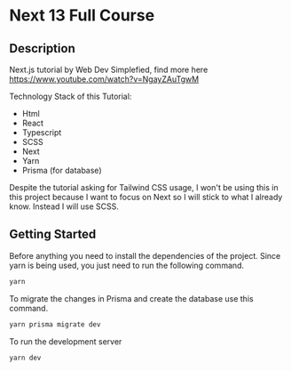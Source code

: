 # Next 13 Full Course
## Description
Next.js tutorial by Web Dev Simplefied, find more here https://www.youtube.com/watch?v=NgayZAuTgwM

Technology Stack of this Tutorial:
- Html
- React
- Typescript
- SCSS
- Next
- Yarn
- Prisma (for database)

Despite the tutorial asking for Tailwind CSS usage, I won't be using this in this project because I want to focus on Next so I will stick to what I already know. Instead I will use SCSS.

## Getting Started
Before anything you need to install the dependencies of the project. Since yarn is being used, you just need to run the following command.
```bash
yarn
```

To migrate the changes in Prisma and create the database use this command.
```bash
yarn prisma migrate dev
``` 

To run the development server

```bash
yarn dev
```
